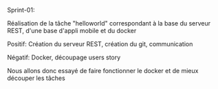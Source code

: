 Sprint-01:

Réalisation de la tâche "helloworld" correspondant à la base du serveur REST, d'une base d'appli mobile et du docker

Positif:
Création du serveur REST, création du git, communication

Négatif:
Docker, découpage users story

Nous allons donc essayé de faire fonctionner le docker et de mieux découper les tâches

